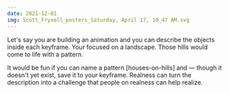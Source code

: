 ```yaml
---
date: 2021-12-01
img: Scott_Fryxell_posters_Saturday, April 17, 10_47 AM.svg
---
```


Let's say you are building an animation and you can describe the objects inside each keyframe. Your focused on a landscape. Those hills would come to life with a pattern.

It would be fun if you can name a pattern [houses-on-hills] and — though it doesn't yet exist, save it to your keyframe. Realness can turn the description into a challenge that people on realness can help realize.
